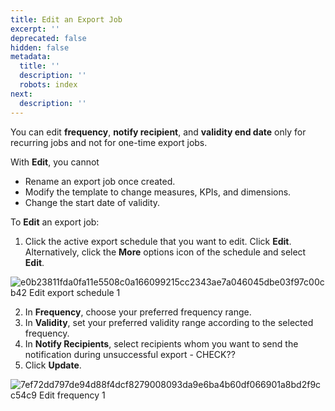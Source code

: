 ```yaml
---
title: Edit an Export Job
excerpt: ''
deprecated: false
hidden: false
metadata:
  title: ''
  description: ''
  robots: index
next:
  description: ''
---
```

You can edit **frequency**, **notify recipient**, and **validity end date** only for recurring jobs and not for one-time export jobs.

With **Edit**, you cannot

* Rename an export job once created.
* Modify the template to change measures, KPIs, and dimensions.
* Change the start date of validity.

To **Edit** an export job:

1. Click the active export schedule that you want to edit. Click **Edit**. Alternatively, click the **More** options icon of the schedule and select **Edit**.

![e0b23811fda0fa11e5508c0a166099215cc2343ae7a046045dbe03f97c00cb42 Edit export schedule 1](https://files.readme.io/e0b23811fda0fa11e5508c0a166099215cc2343ae7a046045dbe03f97c00cb42-Edit_export_schedule_1.png)

2. In **Frequency**, choose your preferred frequency range.
3. In **Validity**, set your preferred validity range according to the selected frequency.
4. In **Notify Recipients**, select recipients whom you want to send the notification during unsuccessful export - CHECK??
5. Click **Update**.

![7ef72dd797de94d88f4dcf8279008093da9e6ba4b60df066901a8bd2f9cc54c9 Edit frequency 1](https://files.readme.io/7ef72dd797de94d88f4dcf8279008093da9e6ba4b60df066901a8bd2f9cc54c9-Edit_frequency_1.png)

